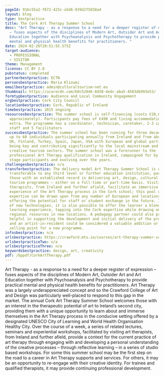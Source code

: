 ```yaml
---
pageId: 916c55a2-f872-423c-a5d6-939d2f5038a4
layout: blog
type: bestpractice
title: The Cork Art Therapy Summer School
desc: "Art Therapy - as a response to a need for a deeper register of expression
  – fuses aspects of the disciplines of Modern Art, Outsider Art and Art
  Education together with Psychoanalysis and Psychotherapy to provide practical
  mental and physical health benefits for practitioners. "
date: 2024-02-26T20:51:55.575Z
target-audience:
  - PROFESSIONAL
  - VISITOR
theme: Management
license: CC BY 2.0
pubstatus: completed
partnerbestpractice: ECTN
personsbestpractice: Maria Klioumi
emailbestpractice: admin@culturaltourism-net.eu
thumbnail: https://ucarecdn.com/b0c52046-8d38-4edc-aba5-4503db993e53/
formtypbestpractice: Audience and Local Community Engagement
orgbestpractice: Cork City Council
locationbestpractice: Cork, Republic of Ireland
timebestpractice: 2015 ongoing
resourcesbestpractice: The summer school is self-financing (costs €20,000 PA
  approximately). Participants pay fees of €490 and living accommodation is
  extra. The programme has a coordinator, technician, caretaker, 2-3 catering
  staff and 5 facilitators
successbestpractice: The summer school has been running for three decades with
  up to 60 individuals participating annually from Ireland and from abroad, e.g.
  UK, Finland, Turkey, Spain, Japan, USA with European and global participation
  being key and contributing significantly to the local mainstream and niche
  creative tourism sectors. The summer school was a forerunner to the
  professional Art Therapy qualification in Ireland, campaigned for by the early
  stage participants and evolving over the years.
challengesbestpractice: n/a
transferbestpractice: The delivery model Art Therapy Summer School is easily
  transferable to any third level or further education institution, particular
  those with an established record in delivering art, design, cultural or
  tourism programmes – either on a full-time or part-time basis. Visiting art
  therapists, from Ireland and further afield, facilitate an immersive
  experience of the Art Therapy process in the Cork school; this pool of
  expertise can be drawn upon from any number of European and locations … even
  offering the potential for staff or student exchange in the future. In a world
  of new technologies, it is also possible to offer the learner a blended
  learning experience, tapping into the Cork expertise while drawing on local or
  regional resources in new locations. A pedagogy partner could also prove
  helpful in supporting the development and initial delivery of the programme
  and an artist-in-resident could be considered a valuable addition or unique
  selling point for a new programme.
infosbestpractice: n/a
urlsbestpractice: https://crawford.mtu.ie/courses/art-therapy-summer-school/
urlsbestpracticeTwo: n/a
urlsbestpracticeThree: n/a
keywordsbestpractice: design, art, creativity
pdf: /bppdf/CorkArtTherapy.pdf
---
```

Art Therapy - as a response to a need for a deeper register of expression – fuses aspects of the disciplines of Modern Art, Outsider Art and Art Education together with Psychoanalysis and Psychotherapy to provide practical mental and physical health benefits for practitioners. Art Therapy was a largely underappreciated concept and so the Crawford College of Art and Design was particularly well-placed to respond to this gap in the market. The annual Cork Art Therapy Summer School welcomes those with an interest in the therapeutic potential of art to Ireland’s second city, providing them with a unique opportunity to learn about and immerse themselves in the Art Therapy process in the conducive setting offered by a designated UNESCO City of Learning and World Health Organisation Healthy City. Over the course of a week, a series of related lectures, seminars and experiential workshops, facilitated by visiting art therapists, from Ireland and further afield, provide a context for the current practice of art therapy through engaging with and developing a personal understanding of the creative processes – through reflective learning – in a series of studio based workshops. For some this summer school may be the first step on the road to a career in Art Therapy supports and services. For others, it may be an opportunity to re-engage with their creative identity. For trainee and qualified therapists, it may provide continuing professional development.